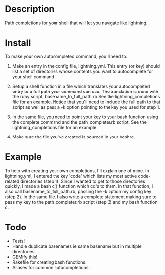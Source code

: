 Description
===========

Path completions for your shell that will let you navigate like lightning.

Install
=======

To make your own autocompleted command, you'll need to:

1. Make an entry in the config file, lightning.yml. This entry (or key)
should list a set of directories whose contents you want to autocomplete for your shell command.

2. Setup a shell function in a file which translates your autocompleted entry to a full path
your command can use. The translation is done with the ruby script, basename\_to\_full\_path.rb
See the lightning\_completions file for an example.
Notice that you'll need to include the full path to that script as well as pass a -k option
pointing to the key you used for step 1.

3. In the same file, you need to point your key to your bash function using the complete command
and the path\_completer.rb script. See the lightning\_completions file for an example.

4. Make sure the file you've created is sourced in your bashrc.

Example
=======

To help with creating your own completions, I'll explain one of mine.
In lightning.yml, I entered the key 'code' which lists my most active code-related directories
(step 1). Since I wanted to get to those directories quickly, I made a bash c() function which
cd's to them. In that function, I also call basename\_to\_full\_path.rb, passing the -k
option my config key (step 2). In the same file, I also write a complete statement making sure to pass my key
to the path\_completer.rb script (step 3) and my bash function c.

Todo
====

* Tests!
* Handle duplicate basenames ie same basename but in multiple directories.
* GEMify this!
* Rakefile for creating bash functions.
* Aliases for common autocompletions.
